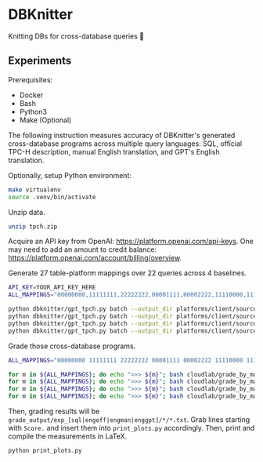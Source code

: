 # DBKnitter

Knitting DBs for cross-database queries 🧶

## Experiments

Prerequisites:
- Docker
- Bash
- Python3
- Make (Optional)

The following instruction measures accuracy of DBKnitter's generated cross-database programs across multiple query languages: SQL, official TPC-H description, manual English translation, and GPT's English translation.

Optionally, setup Python environment:
```bash
make virtualenv
source .venv/bin/activate
```

Unzip data.
```bash
unzip tpch.zip
```

Acquire an API key from OpenAI: https://platform.openai.com/api-keys. One may need to add an amount to credit balance: https://platform.openai.com/account/billing/overview.

Generate 27 table-platform mappings over 22 queries across 4 baselines.
```bash
API_KEY=YOUR_API_KEY_HERE
ALL_MAPPINGS="00000000,11111111,22222222,00001111,00002222,11110000,11112222,22220000,22221111,01010101,02020202,10101010,12121212,20202020,21212121,01201201,02102102,10210210,12012012,20120120,21021021,00011122,00022211,11100022,11122200,22200011,22211100"

python dbknitter/gpt_tpch.py batch --output_dir platforms/client/source/s01/exp_sql --db_splits ${ALL_MAPPINGS} --query_language sql --api_key ${API_KEY}
python dbknitter/gpt_tpch.py batch --output_dir platforms/client/source/s01/exp_engoff --db_splits ${ALL_MAPPINGS} --query_language eng-official --api_key ${API_KEY}
python dbknitter/gpt_tpch.py batch --output_dir platforms/client/source/s01/exp_engman --db_splits ${ALL_MAPPINGS} --query_language eng-manual --api_key ${API_KEY}
python dbknitter/gpt_tpch.py batch --output_dir platforms/client/source/s01/exp_enggpt --db_splits ${ALL_MAPPINGS} --query_language eng-gpt --api_key ${API_KEY}
```

Grade those cross-database programs.
```bash
ALL_MAPPINGS="00000000 11111111 22222222 00001111 00002222 11110000 11112222 22220000 22221111 01010101 02020202 10101010 12121212 20202020 21212121 01201201 02102102 10210210 12012012 20120120 21021021 00011122 00022211 11100022 11122200 22200011 22211100"

for m in ${ALL_MAPPINGS}; do echo ">>> ${m}"; bash cloudlab/grade_by_mapping.sh ${m} exp_sql; done
for m in ${ALL_MAPPINGS}; do echo ">>> ${m}"; bash cloudlab/grade_by_mapping.sh ${m} exp_engoff; done
for m in ${ALL_MAPPINGS}; do echo ">>> ${m}"; bash cloudlab/grade_by_mapping.sh ${m} exp_engman; done
for m in ${ALL_MAPPINGS}; do echo ">>> ${m}"; bash cloudlab/grade_by_mapping.sh ${m} exp_enggpt; done
```

Then, grading results will be `grade_output/exp_[sql|engoff|engman|enggpt]/*/*.txt`. Grab lines starting with `Score.` and insert them into `print_plots.py` accordingly. Then, print and compile the measurements in LaTeX.
```bash
python print_plots.py
```
